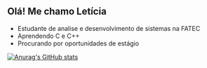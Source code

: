 ## Olá! Me chamo Letícia

- Estudante de analise e desenvolvimento de sistemas na FATEC
- Aprendendo C e C++
- Procurando por oportunidades de estágio

[![Anurag's GitHub stats](https://github-readme-stats.vercel.app/api?username=LeticiaPires01&show_icons=true&theme=midnight-purple)](https://github.com/LeticiaPires01/github-readme-stats)

